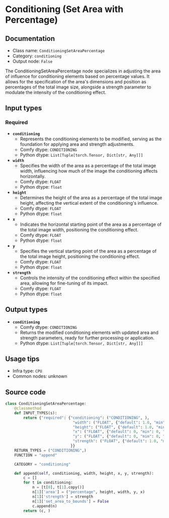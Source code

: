 # Conditioning (Set Area with Percentage)
## Documentation
- Class name: `ConditioningSetAreaPercentage`
- Category: `conditioning`
- Output node: `False`

The ConditioningSetAreaPercentage node specializes in adjusting the area of influence for conditioning elements based on percentage values. It allows for the specification of the area's dimensions and position as percentages of the total image size, alongside a strength parameter to modulate the intensity of the conditioning effect.
## Input types
### Required
- **`conditioning`**
    - Represents the conditioning elements to be modified, serving as the foundation for applying area and strength adjustments.
    - Comfy dtype: `CONDITIONING`
    - Python dtype: `List[Tuple[torch.Tensor, Dict[str, Any]]]`
- **`width`**
    - Specifies the width of the area as a percentage of the total image width, influencing how much of the image the conditioning affects horizontally.
    - Comfy dtype: `FLOAT`
    - Python dtype: `float`
- **`height`**
    - Determines the height of the area as a percentage of the total image height, affecting the vertical extent of the conditioning's influence.
    - Comfy dtype: `FLOAT`
    - Python dtype: `float`
- **`x`**
    - Indicates the horizontal starting point of the area as a percentage of the total image width, positioning the conditioning effect.
    - Comfy dtype: `FLOAT`
    - Python dtype: `float`
- **`y`**
    - Specifies the vertical starting point of the area as a percentage of the total image height, positioning the conditioning effect.
    - Comfy dtype: `FLOAT`
    - Python dtype: `float`
- **`strength`**
    - Controls the intensity of the conditioning effect within the specified area, allowing for fine-tuning of its impact.
    - Comfy dtype: `FLOAT`
    - Python dtype: `float`
## Output types
- **`conditioning`**
    - Comfy dtype: `CONDITIONING`
    - Returns the modified conditioning elements with updated area and strength parameters, ready for further processing or application.
    - Python dtype: `List[Tuple[torch.Tensor, Dict[str, Any]]]`
## Usage tips
- Infra type: `CPU`
- Common nodes: unknown


## Source code
```python
class ConditioningSetAreaPercentage:
    @classmethod
    def INPUT_TYPES(s):
        return {"required": {"conditioning": ("CONDITIONING", ),
                              "width": ("FLOAT", {"default": 1.0, "min": 0, "max": 1.0, "step": 0.01}),
                              "height": ("FLOAT", {"default": 1.0, "min": 0, "max": 1.0, "step": 0.01}),
                              "x": ("FLOAT", {"default": 0, "min": 0, "max": 1.0, "step": 0.01}),
                              "y": ("FLOAT", {"default": 0, "min": 0, "max": 1.0, "step": 0.01}),
                              "strength": ("FLOAT", {"default": 1.0, "min": 0.0, "max": 10.0, "step": 0.01}),
                             }}
    RETURN_TYPES = ("CONDITIONING",)
    FUNCTION = "append"

    CATEGORY = "conditioning"

    def append(self, conditioning, width, height, x, y, strength):
        c = []
        for t in conditioning:
            n = [t[0], t[1].copy()]
            n[1]['area'] = ("percentage", height, width, y, x)
            n[1]['strength'] = strength
            n[1]['set_area_to_bounds'] = False
            c.append(n)
        return (c, )

```
